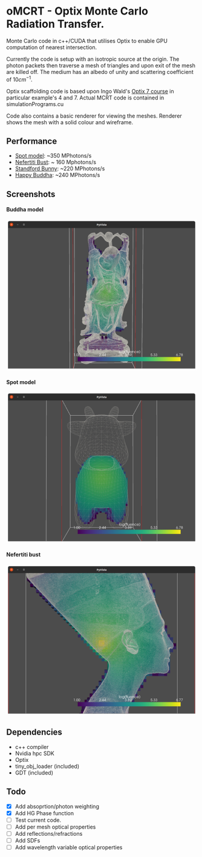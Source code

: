 # oMCRT - Optix Monte Carlo Radiation Transfer.

Monte Carlo code in c++/CUDA that utilises Optix to enable GPU computation of nearest intersection.

Currently the code is setup with an isotropic source at the origin.
The photon packets then traverse a mesh of triangles and upon exit of the mesh are killed off.
The medium has an albedo of unity and scattering coefficient of $10cm^{-1}$.

Optix scaffolding code is based upon Ingo Wald's [Optix 7 course](https://github.com/ingowald/optix7course) in particular example's 4 and 7.
Actual MCRT code is contained in simulationPrograms.cu

Code also contains a basic renderer for viewing the meshes. Renderer shows the mesh with a solid colour and wireframe.

## Performance

  * [Spot model](https://www.cs.cmu.edu/~kmcrane/Projects/ModelRepository/): ~350 MPhotons/s
  * [Nefertiti Bust](https://www.cs.cmu.edu/~kmcrane/Projects/ModelRepository/): ~ 160 Mphotons/s
  * [Standford Bunny](https://casual-effects.com/data/): ~220 MPhotons/s
  * [Happy Buddha](https://casual-effects.com/data/): ~240 MPhotons/s

## Screenshots
  #### Buddha model
  ![Budda](media/buddha.png)
  #### Spot model
  ![Spot](media/spot.png)
  #### Nefertiti bust
  ![Nefertiti bust](media/nefertiti.png)

## Dependencies
  * c++ compiler
  * Nvidia hpc SDK
  * Optix
  * tiny_obj_loader (included)
  * GDT (included)

## Todo
  - [x] Add absoprtion/photon weighting
  - [x] Add HG Phase function
  - [ ] Test current code.
  - [ ] Add per mesh optical properties
  - [ ] Add reflections/refractions
  - [ ] Add SDFs
  - [ ] Add wavelength variable optical properties
